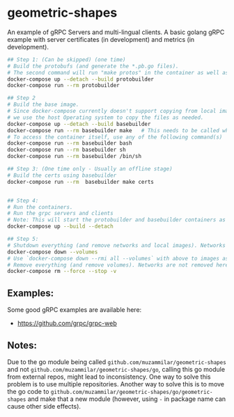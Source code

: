 # geometric-shapes
An example of gRPC Servers and multi-lingual clients. A basic golang gRPC example with server certificates (in development) and metrics (in development).

```sh
## Step 1: (Can be skipped) (one time)
# Build the protobufs (and generate the *.pb.go files).
# The second command will run "make protos" in the container as well as recreate go module/update dependencies
docker-compose up --detach --build protobuilder
docker-compose run --rm protobuilder

## Step 2
# Build the base image.
# Since docker-compose currently doesn't support copying from local images (between multiple Dockerfiles),
# we use the host Operating system to copy the files as needed.
docker-compose up --detach --build basebuilder
docker-compose run --rm basebuilder make   # This needs to be called whenever code is modified
# To access the container itself, use any of the following command(s)
docker-compose run --rm basebuilder bash
docker-compose run --rm basebuilder sh
docker-compose run --rm basebuilder /bin/sh

## Step 3: (One time only - Usually an offline stage)
# Build the certs using basebuilder
docker-compose run --rm  basebuilder make certs


## Step 4:
# Run the containers.
# Run the grpc servers and clients
# Note: This will start the protobuilder and basebuilder containers as well.
docker-compose up --build --detach

## Step 5:
# Shutdown everything (and remove networks and local images). Networks are removed in this.
docker-compose down --volumes
# Use `docker-compose down --rmi all --volumes` with above to images as well
# Remove everything (and remove volumes). Networks are not removed here.
docker-compose rm --force --stop -v
```

## Examples:
Some good gRPC examples are available here:
* https://github.com/grpc/grpc-web

## Notes:
Due to the go module being called `github.com/muzammilar/geometric-shapes` and not `github.com/muzammilar/geometric-shapes/go`, calling this go module from external repos, might lead to inconsistency.
One way to solve this problem is to use multiple repositories. Another way to solve this is to move the go code to `github.com/muzammilar/geometric-shapes/go/geometric-shapes` and make that a new module (however, using `-` in package name can cause other side effects).

